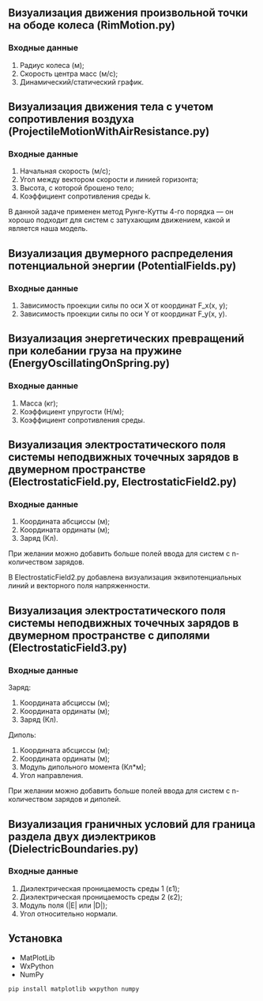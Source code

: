 ## Визуализация движения произвольной точки на ободе колеса (RimMotion.py)

### Входные данные

1) Радиус колеса (м);
2) Скорость центра масс (м/c);
3) Динамический/статический график.

## Визуализация движения тела с учетом сопротивления воздуха (ProjectileMotionWithAirResistance.py)

### Входные данные

1) Начальная скорость (м/с);
2) Угол между вектором скорости и линией горизонта;
3) Высота, с которой брошено тело;
4) Коэффициент сопротивления среды k.

В данной задаче применен метод Рунге-Кутты 4-го порядка — он хорошо подходит для систем с затухающим движением, какой и является наша модель.

## Визуализация двумерного распределения потенциальной энергии (PotentialFields.py)

### Входные данные

1) Зависимость проекции силы по оси X от координат F_x(x, y);
2) Зависимость проекции силы по оси Y от координат F_y(x, y).

## Визуализация энергетических превращений при колебании груза на пружине (EnergyOscillatingOnSpring.py)

### Входные данные

1) Масса (кг);
2) Коэффициент упругости (Н/м);
3) Коэффициент сопротивления среды.
   
##  Визуализация электростатического поля системы неподвижных точечных зарядов в двумерном пространстве (ElectrostaticField.py, ElectrostaticField2.py)

### Входные данные

1) Координата абсциссы (м);
2) Координата ординаты (м);
3) Заряд (Кл).

При желании можно добавить больше полей ввода для систем с n-количеством зарядов.

В ElectrostaticField2.py добавлена визуализация эквипотенциальных линий и векторного поля напряженности.

## Визуализация электростатического поля системы неподвижных точечных зарядов в двумерном пространстве с диполями (ElectrostaticField3.py)

### Входные данные

Заряд:
1) Координата абсциссы (м);
2) Координата ординаты (м);
3) Заряд (Кл).

Диполь:
1) Координата абсциссы (м);
2) Координата ординаты (м);
3) Модуль дипольного момента (Кл*м);
4) Угол направления.

При желании можно добавить больше полей ввода для систем с n-количеством зарядов и диполей.

##  Визуализация граничных условий для граница раздела двух диэлектриков (DielectricBoundaries.py)

### Входные данные

1) Диэлектрическая проницаемость среды 1 (ε1);
2) Диэлектрическая проницаемость среды 2 (ε2);
3) Модуль поля (|E| или |D|);
4) Угол относительно нормали.

## Установка
- MatPlotLib
- WxPython
- NumPy

```pip install matplotlib wxpython numpy```
